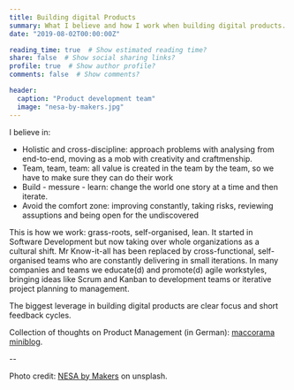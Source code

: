 ```yaml
---
title: Building digital Products
summary: What I believe and how I work when building digital products.
date: "2019-08-02T00:00:00Z"

reading_time: true  # Show estimated reading time?
share: false  # Show social sharing links?
profile: true  # Show author profile?
comments: false  # Show comments?

header:
  caption: "Product development team"
  image: "nesa-by-makers.jpg"
---
```

I believe in:

* Holistic and cross-discipline: approach problems with analysing from end-to-end, moving as a mob with creativity and craftmenship. 
* Team, team, team: all value is created in the team by the team, so we have to make sure they can do their work
* Build - messure - learn: change the world one story at a time and then iterate.
* Avoid the comfort zone: improving constantly, taking risks, reviewing assuptions and being open for the undiscovered

This is how we work: grass-roots, self-organised, lean. It started in Software Development but now taking over whole organizations as a cultural shift. Mr Know-it-all has been replaced by cross-functional, self-organised teams who are constantly delivering in small iterations. In many companies and teams we educate(d) and promote(d) agile workstyles, bringing ideas like Scrum and Kanban to development teams or iterative project planning to management.

The biggest leverage in building digital products are clear focus and short feedback cycles.

Collection of thoughts on Product Management (in German): [maccorama miniblog](https://mflx.eu/).


--

Photo credit: [NESA by Makers](https://unsplash.com/@nesabymakers) on unsplash.



